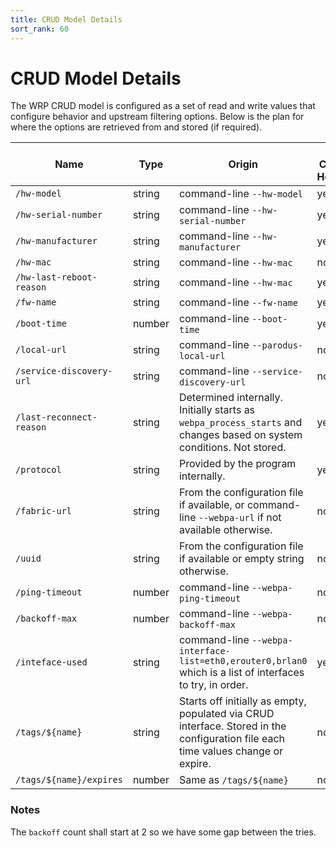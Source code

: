 ```yaml
---
title: CRUD Model Details
sort_rank: 60
---
```


# CRUD Model Details

The WRP CRUD model is configured as a set of read and write values that configure behavior and upstream filtering options.  Below is the plan for where the options are retrieved from and stored (if required).

Name | Type | Origin | In Convey Header? | Persisted In File?
-----|------|--------|-------------------|--------------------
`/hw-model` | string | command-line `--hw-model` | yes | no
`/hw-serial-number` | string | command-line `--hw-serial-number` | yes | no
`/hw-manufacturer` | string | command-line `--hw-manufacturer` | yes | no
`/hw-mac` | string | command-line `--hw-mac` | no | no
`/hw-last-reboot-reason` | string | command-line `--hw-mac` | yes | no
`/fw-name` | string | command-line `--fw-name` | yes | no
`/boot-time` | number | command-line `--boot-time` | yes | no
`/local-url` | string | command-line `--parodus-local-url` | no | no
`/service-discovery-url` | string | command-line `--service-discovery-url` | no | no
`/last-reconnect-reason` | string | Determined internally.  Initially starts as `webpa_process_starts` and changes based on system conditions.  Not stored. | yes | no
`/protocol` | string | Provided by the program internally. | yes | no
`/fabric-url` | string | From the configuration file if available, or command-line `--webpa-url` if not available otherwise. | no | no
`/uuid` | string | From the configuration file if available or empty string otherwise. | no | no
`/ping-timeout` | number | command-line `--webpa-ping-timeout` | no | no
`/backoff-max` | number | command-line `--webpa-backoff-max` | no | no
`/inteface-used` | string | command-line `--webpa-interface-list=eth0,erouter0,brlan0` which is a list of interfaces to try, in order. | yes | no
`/tags/${name}` | string | Starts off initially as empty, populated via CRUD interface.  Stored in the configuration file each time values change or expire. | no | yes
`/tags/${name}/expires` | number | Same as `/tags/${name}` | no | yes

### Notes
The `backoff` count shall start at 2 so we have some gap between the tries.